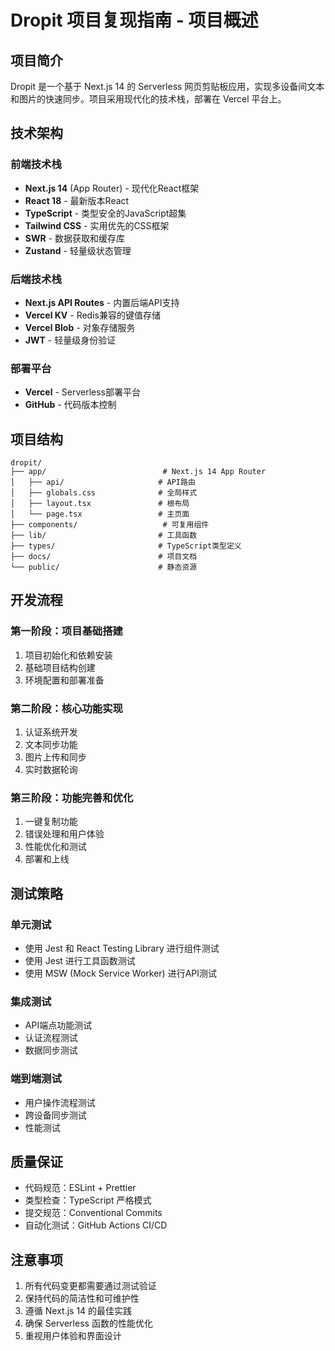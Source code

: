 # Dropit 项目复现指南 - 项目概述

## 项目简介

Dropit 是一个基于 Next.js 14 的 Serverless 网页剪贴板应用，实现多设备间文本和图片的快速同步。项目采用现代化的技术栈，部署在 Vercel 平台上。

## 技术架构

### 前端技术栈
- **Next.js 14** (App Router) - 现代化React框架
- **React 18** - 最新版本React
- **TypeScript** - 类型安全的JavaScript超集
- **Tailwind CSS** - 实用优先的CSS框架
- **SWR** - 数据获取和缓存库
- **Zustand** - 轻量级状态管理

### 后端技术栈
- **Next.js API Routes** - 内置后端API支持
- **Vercel KV** - Redis兼容的键值存储
- **Vercel Blob** - 对象存储服务
- **JWT** - 轻量级身份验证

### 部署平台
- **Vercel** - Serverless部署平台
- **GitHub** - 代码版本控制

## 项目结构

```
dropit/
├── app/                          # Next.js 14 App Router
│   ├── api/                     # API路由
│   ├── globals.css              # 全局样式
│   ├── layout.tsx               # 根布局
│   └── page.tsx                 # 主页面
├── components/                   # 可复用组件
├── lib/                         # 工具函数
├── types/                       # TypeScript类型定义
├── docs/                        # 项目文档
└── public/                      # 静态资源
```

## 开发流程

### 第一阶段：项目基础搭建
1. 项目初始化和依赖安装
2. 基础项目结构创建
3. 环境配置和部署准备

### 第二阶段：核心功能实现
1. 认证系统开发
2. 文本同步功能
3. 图片上传和同步
4. 实时数据轮询

### 第三阶段：功能完善和优化
1. 一键复制功能
2. 错误处理和用户体验
3. 性能优化和测试
4. 部署和上线

## 测试策略

### 单元测试
- 使用 Jest 和 React Testing Library 进行组件测试
- 使用 Jest 进行工具函数测试
- 使用 MSW (Mock Service Worker) 进行API测试

### 集成测试
- API端点功能测试
- 认证流程测试
- 数据同步测试

### 端到端测试
- 用户操作流程测试
- 跨设备同步测试
- 性能测试

## 质量保证

- 代码规范：ESLint + Prettier
- 类型检查：TypeScript 严格模式
- 提交规范：Conventional Commits
- 自动化测试：GitHub Actions CI/CD

## 注意事项

1. 所有代码变更都需要通过测试验证
2. 保持代码的简洁性和可维护性
3. 遵循 Next.js 14 的最佳实践
4. 确保 Serverless 函数的性能优化
5. 重视用户体验和界面设计
